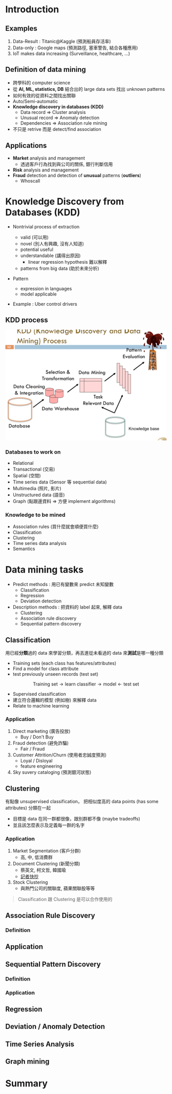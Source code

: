 # Introduction

## Examples
1. Data-Result : Titanic@Kaggle (預測船員存活率)
2. Data-only : Google maps (預測路徑, 塞車警告, 結合各種應用)
3. IoT makes data increasing (Surveillance, healthcare, ...)


## Definition of data mining
* 跨學科的 computer science
* 從 **AI, ML, statistics, DB** 結合出的 large data sets 找出 unknown patterns
* 如何有效的從資料之間找出關聯
* Auto/Semi-automatic
* **Knowledge discovery in databases (KDD)**
  * Data record => Cluster analysis
  * Unusual record => Anomaly detection
  * Dependencies => Association rule mining
* 不只是 retrive 而是 detect/find association

## Applications
* **Market** analysis and management
  * 透過客戶行為找到與公司的關係, 銀行判斷信用
* **Risk** analysis and management
* **Fraud** detection and detection of **unusual** patterns (**outliers**)
  * Whoscall

# Knowledge Discovery from Databases (KDD)
* Nontrivial process of extraction
  * valid (可以用)
  * novel (別人有興趣, 沒有人知道)
  * potential useful
  * understandable (講得出原因)
    * linear regression hypothesis 難以解釋
  * patterns from big data (助於未來分析)

* Pattern
  * expression in languages
  * model applicable

* Example : Uber control drivers

## KDD process
![](../.gitbook/assets/ncku_data_mining/introduction/kdd_process.png)

### Databases to work on
* Relational
* Transactional (交易)
* Spatial (空間)
* Time series data (Sensor 等 sequential data)
* Multimedia (照片, 影片)
* Unstructured data (語音)
* Graph (點跟邊資料 => 方便 implement algorithms)

### Knowledge to be mined
* Association rules (買什麼就會順便買什麼)
* Classification
* Clustering
* Time series data analysis
* Semantics


# Data mining tasks
* Predict methods : 用已有變數來 predict 未知變數
  * Classification
  * Regression
  * Deviation detection
* Description methods : 把資料的 label 起來, 解釋 data
  * Clustering
  * Association rule discovery
  * Sequential pattern discovery

## Classification
用已經**分類**過的 data 來學習分類，再丟進從未看過的 data 來**測試**是哪一種分類
* Training sets (each class has features/attributes)
* Find a model for class attribute
* test previously unseen records (test set)

$$
\text{Training set} \rightarrow \text{learn classifier} \rightarrow \text{model} \leftarrow \text{test set}
$$

* Supervised classification
* 建立符合邏輯的模型 (例如樹) 來解釋 data
* Relate to machine learning

### Application
1. Direct marketing (廣告投放)
   * Buy / Don't Buy
2. Fraud detection (避免詐騙)
   * Fair / Fraud
3. Customer Attrition/Churn (使用者忠誠度預測)
   * Loyal / Disloyal
   * feature engineering
4. Sky suvery cataloging (預測銀河狀態)



## Clustering
有點像 unsupervised classification，
把相似度高的 data points (has some attributes) 分類在一起
* 目標是 data 在同一群都很像，跟別群都不像 (maybe tradeoffs)
* 並且該怎麼表示及定義每一群的名字

### Application
1. Market Segmentation (客戶分群)
   * 高, 中, 低消費群
2. Document Clustering (新聞分類)
   * 蔡英文, 柯文哲, 韓國瑜
   * [記者快抄](http://news.ptt.cc/)
3. Stock Clustering
   * 與熱門公司的關聯度, 蘋果關聯股等等


> Classification 跟 Clustering 是可以合作使用的



## Association Rule Discovery

### Definition

## Application

## Sequential Pattern Discovery

### Definition

### Application


## Regression


## Deviation / Anomaly Detection

## Time Series Analysis

## Graph mining



# Summary
